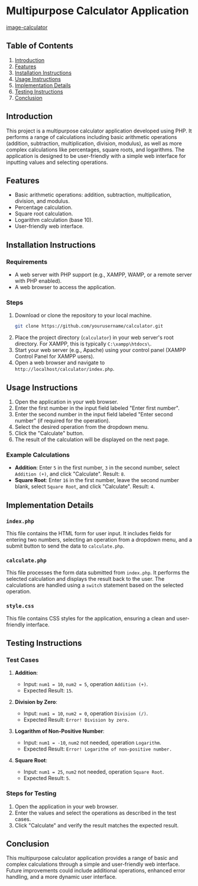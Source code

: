 # Multipurpose Calculator Application

[image-calculator]("design.png")

## Table of Contents

1. [Introduction](#introduction)
2. [Features](#features)
3. [Installation Instructions](#installation-instructions)
4. [Usage Instructions](#usage-instructions)
5. [Implementation Details](#implementation-details)
6. [Testing Instructions](#testing-instructions)
7. [Conclusion](#conclusion)

## Introduction

This project is a multipurpose calculator application developed using PHP. It performs a range of calculations including basic arithmetic operations (addition, subtraction, multiplication, division, modulus), as well as more complex calculations like percentages, square roots, and logarithms. The application is designed to be user-friendly with a simple web interface for inputting values and selecting operations.

## Features

- Basic arithmetic operations: addition, subtraction, multiplication, division, and modulus.
- Percentage calculation.
- Square root calculation.
- Logarithm calculation (base 10).
- User-friendly web interface.

## Installation Instructions

### Requirements

- A web server with PHP support (e.g., XAMPP, WAMP, or a remote server with PHP enabled).
- A web browser to access the application.

### Steps

1. Download or clone the repository to your local machine.
   ```sh
   git clone https://github.com/yourusername/calculator.git
   ```
2. Place the project directory (`calculator`) in your web server's root directory. For XAMPP, this is typically `C:\xampp\htdocs\`.
3. Start your web server (e.g., Apache) using your control panel (XAMPP Control Panel for XAMPP users).
4. Open a web browser and navigate to `http://localhost/calculator/index.php`.

## Usage Instructions

1. Open the application in your web browser.
2. Enter the first number in the input field labeled "Enter first number".
3. Enter the second number in the input field labeled "Enter second number" (if required for the operation).
4. Select the desired operation from the dropdown menu.
5. Click the "Calculate" button.
6. The result of the calculation will be displayed on the next page.

### Example Calculations

- **Addition**: Enter `5` in the first number, `3` in the second number, select `Addition (+)`, and click "Calculate". Result: `8`.
- **Square Root**: Enter `16` in the first number, leave the second number blank, select `Square Root`, and click "Calculate". Result: `4`.

## Implementation Details

### `index.php`

This file contains the HTML form for user input. It includes fields for entering two numbers, selecting an operation from a dropdown menu, and a submit button to send the data to `calculate.php`.

### `calculate.php`

This file processes the form data submitted from `index.php`. It performs the selected calculation and displays the result back to the user. The calculations are handled using a `switch` statement based on the selected operation.

### `style.css`

This file contains CSS styles for the application, ensuring a clean and user-friendly interface.

## Testing Instructions

### Test Cases

1. **Addition**:

   - Input: `num1 = 10`, `num2 = 5`, operation `Addition (+)`.
   - Expected Result: `15`.

2. **Division by Zero**:

   - Input: `num1 = 10`, `num2 = 0`, operation `Division (/)`.
   - Expected Result: `Error! Division by zero.`

3. **Logarithm of Non-Positive Number**:

   - Input: `num1 = -10`, `num2` not needed, operation `Logarithm`.
   - Expected Result: `Error! Logarithm of non-positive number.`

4. **Square Root**:
   - Input: `num1 = 25`, `num2` not needed, operation `Square Root`.
   - Expected Result: `5`.

### Steps for Testing

1. Open the application in your web browser.
2. Enter the values and select the operations as described in the test cases.
3. Click "Calculate" and verify the result matches the expected result.

## Conclusion

This multipurpose calculator application provides a range of basic and complex calculations through a simple and user-friendly web interface. Future improvements could include additional operations, enhanced error handling, and a more dynamic user interface.
